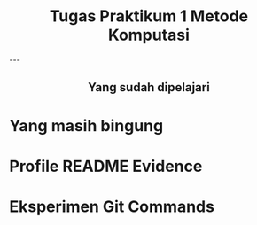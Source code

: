 <h1 align="center">Tugas Praktikum 1 Metode Komputasi</h1>
---
<h2 align="center">Yang sudah dipelajari</h2>

# Yang masih bingung

# Profile README Evidence

# Eksperimen Git Commands